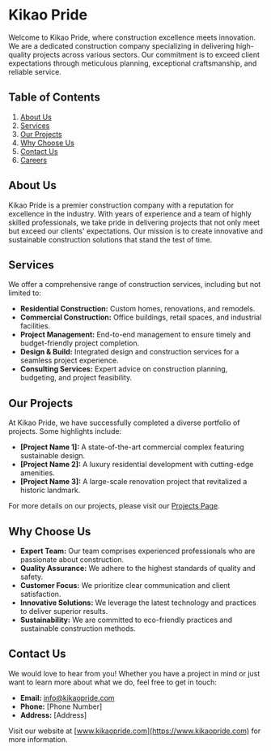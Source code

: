 # Kikao Pride

Welcome to Kikao Pride, where construction excellence meets innovation. We are a dedicated construction company specializing in delivering high-quality projects across various sectors. Our commitment is to exceed client expectations through meticulous planning, exceptional craftsmanship, and reliable service.

## Table of Contents

1. [About Us](#about-us)
2. [Services](#services)
3. [Our Projects](#our-projects)
4. [Why Choose Us](#why-choose-us)
5. [Contact Us](#contact-us)
6. [Careers](#careers)

## About Us

Kikao Pride is a premier construction company with a reputation for excellence in the industry. With years of experience and a team of highly skilled professionals, we take pride in delivering projects that not only meet but exceed our clients' expectations. Our mission is to create innovative and sustainable construction solutions that stand the test of time.

## Services

We offer a comprehensive range of construction services, including but not limited to:

- **Residential Construction:** Custom homes, renovations, and remodels.
- **Commercial Construction:** Office buildings, retail spaces, and industrial facilities.
- **Project Management:** End-to-end management to ensure timely and budget-friendly project completion.
- **Design & Build:** Integrated design and construction services for a seamless project experience.
- **Consulting Services:** Expert advice on construction planning, budgeting, and project feasibility.

## Our Projects

At Kikao Pride, we have successfully completed a diverse portfolio of projects. Some highlights include:

- **[Project Name 1]:** A state-of-the-art commercial complex featuring sustainable design.
- **[Project Name 2]:** A luxury residential development with cutting-edge amenities.
- **[Project Name 3]:** A large-scale renovation project that revitalized a historic landmark.

For more details on our projects, please visit our [Projects Page](#).

## Why Choose Us

- **Expert Team:** Our team comprises experienced professionals who are passionate about construction.
- **Quality Assurance:** We adhere to the highest standards of quality and safety.
- **Customer Focus:** We prioritize clear communication and client satisfaction.
- **Innovative Solutions:** We leverage the latest technology and practices to deliver superior results.
- **Sustainability:** We are committed to eco-friendly practices and sustainable construction methods.

## Contact Us

We would love to hear from you! Whether you have a project in mind or just want to learn more about what we do, feel free to get in touch:

- **Email:** [info@kikaopride.com](mailto:info@kikaopride.com)
- **Phone:** [Phone Number]
- **Address:** [Address]

Visit our website at [www.kikaopride.com](https://www.kikaopride.com) for more information.
